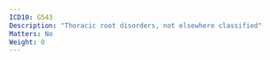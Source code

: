 ```yaml
---
ICD10: G543
Description: "Thoracic root disorders, not elsewhere classified"
Matters: No
Weight: 0
---
```


